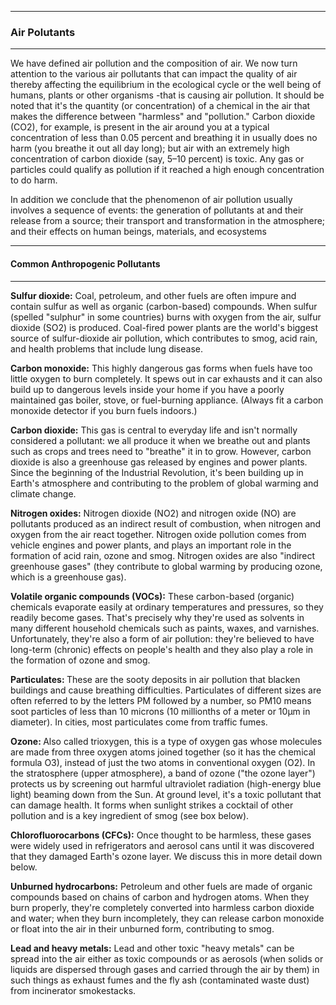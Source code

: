 ----
### Air Polutants
-------
We have defined air pollution and the composition of air. We now turn attention to the various air pollutants that can impact the 
quality of air thereby affecting the equilibrium  in the ecological cycle or the well being of humans, plants or other organisms -that is causing air pollution. It should be noted that it's the quantity (or concentration) of a chemical in the air that makes the difference between "harmless" and "pollution." Carbon dioxide (CO2), for example, is present in the air around you at a typical concentration of less than 0.05 percent and breathing it in usually does no harm (you breathe it out all day long); but air with an extremely high concentration of carbon dioxide (say, 5–10 percent) is toxic. Any gas or particles could qualify as pollution if it reached a high enough concentration to do harm. 

<p>In addition we conclude that the phenomenon of air pollution usually involves a sequence of events: the generation of pollutants
at and their release from a source; their transport and transformation in  the atmosphere; and their effects on human beings, materials, and ecosystems</p>

-----
#### Common Anthropogenic  Pollutants
----

<p><strong>Sulfur dioxide:</strong> Coal, petroleum, and other fuels are often impure and contain sulfur as well as organic (carbon-based) compounds. When sulfur (spelled "sulphur" in some countries) burns with oxygen from the air, sulfur dioxide (SO2) is produced. Coal-fired power plants are the world's biggest source of sulfur-dioxide air pollution, which contributes to smog, acid rain, and health problems that include lung disease.</p>
<p><strong>Carbon monoxide:</strong>  This highly dangerous gas forms when fuels have too little oxygen to burn completely. It spews out in car exhausts and it can also build up to dangerous levels inside your home if you have a poorly maintained gas boiler, stove, or fuel-burning appliance. (Always fit a carbon monoxide detector if you burn fuels indoors.)</p>
<p><strong>Carbon dioxide:</strong>  This gas is central to everyday life and isn't normally considered a pollutant: we all produce it when we breathe out and plants such as crops and trees need to "breathe" it in to grow. However, carbon dioxide is also a greenhouse gas released by engines and power plants. Since the beginning of the Industrial Revolution, it's been building up in Earth's atmosphere and contributing to the problem of global warming and climate change.</p>
<p><strong>Nitrogen oxides:</strong> Nitrogen dioxide (NO2) and nitrogen oxide (NO) are pollutants produced as an indirect result of combustion, when nitrogen and oxygen from the air react together. Nitrogen oxide pollution comes from vehicle engines and power plants, and plays an important role in the formation of acid rain, ozone and smog. Nitrogen oxides are also "indirect greenhouse gases" (they contribute to global warming by producing ozone, which is a greenhouse gas).</p>
<p><strong>Volatile organic compounds (VOCs):</strong> These carbon-based (organic) chemicals evaporate easily at ordinary temperatures and pressures, so they readily become gases. That's precisely why they're used as solvents in many different household chemicals such as paints, waxes, and varnishes. Unfortunately, they're also a form of air pollution: they're believed to have long-term (chronic) effects on people's health and they also play a role in the formation of ozone and smog.</p>
<p><strong>Particulates: </strong>These are the sooty deposits in air pollution that blacken buildings and cause breathing difficulties. Particulates of different sizes are often referred to by the letters PM followed by a number, so PM10 means soot particles of less than 10 microns (10 millionths of a meter or 10µm in diameter). In cities, most particulates come from traffic fumes.</p>
<p><strong>Ozone: </strong>Also called trioxygen, this is a type of oxygen gas whose molecules are made from three oxygen atoms joined together (so it has the chemical formula O3), instead of just the two atoms in conventional oxygen (O2). In the stratosphere (upper atmosphere), a band of ozone ("the ozone layer") protects us by screening out harmful ultraviolet radiation (high-energy blue light) beaming down from the Sun. At ground level, it's a toxic pollutant that can damage health. It forms when sunlight strikes a cocktail of other pollution and is a key ingredient of smog (see box below).</p>
<p><strong>Chlorofluorocarbons (CFCs):</strong> Once thought to be harmless, these gases were widely used in refrigerators and aerosol cans until it was discovered that they damaged Earth's ozone layer. We discuss this in more detail down below.</p>
<p><strong>Unburned hydrocarbons:</strong> Petroleum and other fuels are made of organic compounds based on chains of carbon and hydrogen atoms. When they burn properly, they're completely converted into harmless carbon dioxide and water; when they burn incompletely, they can release carbon monoxide or float into the air in their unburned form, contributing to smog.</p>
<p><strong>Lead and heavy metals:</strong> Lead and other toxic "heavy metals" can be spread into the air either as toxic compounds or as aerosols (when solids or liquids are dispersed through gases and carried through the air by them) in such things as exhaust fumes and the fly ash (contaminated waste dust) from incinerator smokestacks.</p>
